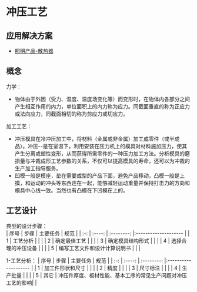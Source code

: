 # 冲压工艺 

## 应用解决方案
* [照明产品-散热器](solution-light/README.md) 

## 概念 
力学：  
* 物体由于外因（受力、湿度、温度场变化等）而变形时，在物体内各部分之间产生相互作用的内力，单位面积上的内力称为应力。同截面垂直的称为正应力或法向应力，同截面相切的称为剪应力或切应力。 

加工工艺：  
* 冲压模具在冷冲压加工中，将材料（金属或非金属）加工成零件（或半成品）。冲压--是在室温下，利用安装在压力机上的模具对材料施加压力，使其产生分离或塑性变形，从而获得所需零件的一种压力加工方法。分析模具的磨损量与冲裁成形工艺参数的关系，不仅可以提高模具的寿命，还可以为冲裁的生产加工指导服务。 
* 凹模一般是模座，垫在需要成型的产品下面，避免产品移动，凸模一般是上摸，和运动的冲头等东西连在一起，能够减轻运动重量并保持打击力的方向和模具中心线一致。当然也有凸模在下凹模在上的。  


## 工艺设计 
典型的设计步骤：  
| 序号 | 步骤 | 主要任务  | 规范 |
| :-: | :----: | :--------: |:-------------------- |
| 1 | 工艺分析 |  |  |
| 2 | 确定最佳工艺 | |  | 
| 3 | 确定模具结构形式 | |  | 
| 4 | 选择合理的冲压设备 | |  | 
| 5 | 编写工艺文件和设计计算说明书 | |  |

1-工艺分析：
| 序号 | 步骤 | 主要任务  | 规范 |
| :-: | :----: | :--------: |:-------------------- |
| 1 | 加工件形状和尺寸 |  |  |
| 2 | 精度 | |  | 
| 3 | 尺寸标注 | |  | 
| 4 | 生产批量 | |  | 
| 5 | 其它 | 冲压件厚度、板材性能、基本工序的常见生产问题对冲压工艺的影响|  | 

